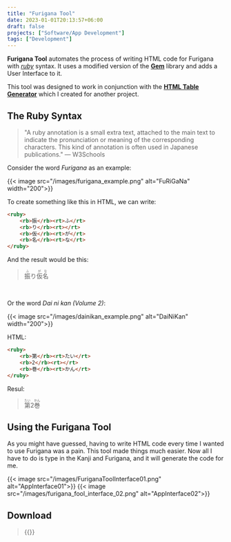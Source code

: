 ```yaml
---
title: "Furigana Tool"
date: 2023-01-01T20:13:57+06:00
draft: false
projects: ["Software/App Development"]
tags: ["Development"]
---
```



**Furigana Tool** automates the process of writing HTML code for Furigana with *[ruby](https://developer.mozilla.org/en-US/docs/Web/HTML/Element/ruby)* syntax. It uses a modified version of the **[Gem](https://github.com/helephant/Gem)** library and adds a User Interface to it.

This tool was designed to work in conjunction with the **[HTML Table Generator](https://intisarbnaim.com/html-table-generator/)** which I created for another project.

## The Ruby Syntax

> "A ruby annotation is a small extra text, attached to the main text to indicate the pronunciation or meaning of the corresponding characters. This kind of annotation is often used in Japanese publications." — W3Schools

Consider the word *Furigana* as an example:

{{< image src="/images/furigana_example.png" alt="FuRiGaNa" width="200">}}

To create something like this in HTML, we can write:

``` html
<ruby>
	<rb>振</rb><rt>ふ</rt>
	<rb>り</rb><rt></rt>
	<rb>仮</rb><rt>が</rt>
	<rb>名</rb><rt>な</rt>
</ruby>
```

And the result would be this:

> <ruby><rb>振</rb><rt>ふ</rt><rb>り</rb><rt></rt><rb>仮</rb><rt>が</rt><rb>名</rb><rt>な</rt></ruby>

<br/>

Or the word *Dai ni kan (Volume 2)*:

{{< image src="/images/dainikan_example.png" alt="DaiNiKan" width="200">}}

HTML:
``` html
<ruby>
	<rb>第</rb><rt>たい</rt>
	<rb>2</rb><rt></rt>
	<rb>巻</rb><rt>かん</rt>
</ruby>
```
Resul:
> <ruby><rb>第</rb><rt>たい</rt><rb>2</rb><rt></rt><rb>巻</rb><rt>かん</rt></ruby>

## Using the Furigana Tool

As you might have guessed, having to write HTML code every time I wanted to use Furigana was a pain. This tool made things much easier. Now all I have to do is type in the Kanji and Furigana, and it will generate the code for me.

{{< image src="/images/FuriganaToolInterface01.png" alt="AppInterface01">}} 
{{< image src="/images/furigana_fool_interface_02.png" alt="AppInterface02">}}

## Download

> {{<link href="https://github.com/showmik/furigana-tool/releases/tag/1.0.0" content="Furigana Tool v1.0.0">}}